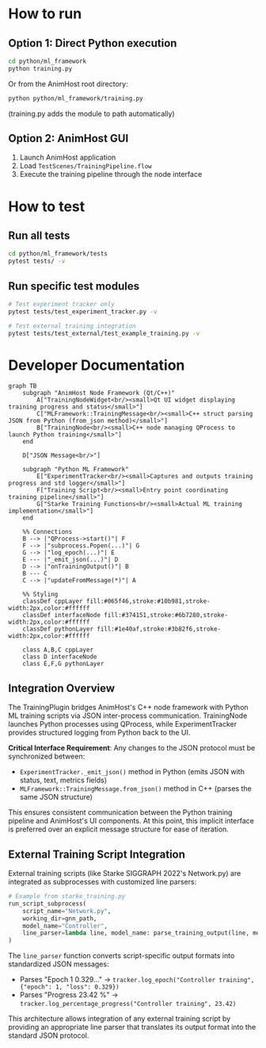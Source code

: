 # How to run

## Option 1: Direct Python execution
```bash
cd python/ml_framework
python training.py
```

Or from the AnimHost root directory:
```bash
python python/ml_framework/training.py
```
(training.py adds the module to path automatically)

## Option 2: AnimHost GUI
1. Launch AnimHost application
2. Load `TestScenes/TrainingPipeline.flow`
3. Execute the training pipeline through the node interface

# How to test

## Run all tests
```bash
cd python/ml_framework/tests
pytest tests/ -v
```

## Run specific test modules
```bash
# Test experiment tracker only
pytest tests/test_experiment_tracker.py -v

# Test external training integration
pytest tests/test_external/test_example_training.py -v
```

# Developer Documentation

```mermaid
graph TB
    subgraph "AnimHost Node Framework (Qt/C++)"
        A["TrainingNodeWidget<br/><small>Qt UI widget displaying training progress and status</small>"]   
        C["MLFramework::TrainingMessage<br/><small>C++ struct parsing JSON from Python (from_json method)</small>"]
        B["TrainingNode<br/><small>C++ node managing QProcess to launch Python training</small>"]
    end
    
    D["JSON Message<br/>"]
    
    subgraph "Python ML Framework"
        E["ExperimentTracker<br/><small>Captures and outputs training progress and std logger</small>"]
        F["Training Script<br/><small>Entry point coordinating training pipeline</small>"]
        G["Starke Training Functions<br/><small>Actual ML training implementation</small>"]
    end
    
    %% Connections
    B --> |"QProcess->start()"| F
    F --> |"subprocess.Popen(...)"| G
    G --> |"log_epoch(...)"| E
    E --- |"_emit_json(...)"| D
    D --> |"onTrainingOutput()"| B
    B --- C
    C --> |"updateFromMessage(*)"| A
    
    %% Styling
    classDef cppLayer fill:#065f46,stroke:#10b981,stroke-width:2px,color:#ffffff
    classDef interfaceNode fill:#374151,stroke:#6b7280,stroke-width:2px,color:#ffffff
    classDef pythonLayer fill:#1e40af,stroke:#3b82f6,stroke-width:2px,color:#ffffff
    
    class A,B,C cppLayer
    class D interfaceNode
    class E,F,G pythonLayer
```

## Integration Overview

The TrainingPlugin bridges AnimHost's C++ node framework with Python ML training scripts via JSON inter-process communication. TrainingNode launches Python processes using QProcess, while ExperimentTracker provides structured logging from Python back to the UI.

**Critical Interface Requirement**: Any changes to the JSON protocol must be synchronized between:
- `ExperimentTracker._emit_json()` method in Python (emits JSON with status, text, metrics fields)
- `MLFramework::TrainingMessage.from_json()` method in C++ (parses the same JSON structure)

This ensures consistent communication between the Python training pipeline and AnimHost's UI components. At this point, this implicit interface is preferred over an explicit message structure for ease of iteration.

## External Training Script Integration

External training scripts (like Starke SIGGRAPH 2022's Network.py) are integrated as subprocesses with customized line parsers:

```python
# Example from starke_training.py
run_script_subprocess(
    script_name="Network.py",
    working_dir=gnn_path,
    model_name="Controller", 
    line_parser=lambda line, model_name: parse_training_output(line, model_name, tracker)
)
```

The `line_parser` function converts script-specific output formats into standardized JSON messages:
- Parses "Epoch 1 0.329..." → `tracker.log_epoch("Controller training", {"epoch": 1, "loss": 0.329})`
- Parses "Progress 23.42 %" → `tracker.log_percentage_progress("Controller training", 23.42)`

This architecture allows integration of any external training script by providing an appropriate line parser that translates its output format into the standard JSON protocol.